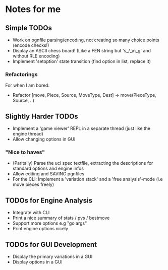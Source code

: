 
# Notes for me

## Simple TODOs

- Work on pgnfile parsing/encoding, not creating so many choice points (encode checks!)
- Display an ASCII chess board! (Like a FEN string but 's_/_\n_g' and without RLE encoding)
- Implement 'setoption' state transition (find option in list, replace it)

### Refactorings
For when I am bored:

- Refactor [move, Piece, Source, MoveType, Dest] -> move(PieceType, Source, ..)

## Slightly Harder TODOs

- Implement a 'game viewer' REPL in a separate thread (just like the engine thread)
- Allow changing options in GUI


### "Nice to haves"

- (Paritally) Parse the uci spec textfile, extracting the descriptions for standard options and engine infos
- Allow editing and SAVING pgnfiles 
- For the CLI: Implement a 'variation stack' and a 'free analysis'-mode (i.e move pieces freely)


## TODOs for Engine Analysis

- Integrate with CLI
- Print a nice summary of stats / pvs / bestmove
- Support more options e.g "go args"
- Print engine options nicely

## TODOs for GUI Development

- Display the primary variations in a GUI 
- Display options in a GUI
